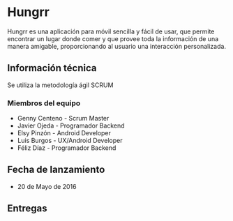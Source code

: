 # Hungrr

Hungrr es una aplicación para móvil sencilla y fácil de usar, que permite encontrar un lugar donde comer y que provee toda la  información de una manera amigable, proporcionando al usuario una interacción personalizada.

## Información técnica

Se utiliza la metodología ágil SCRUM

### Miembros del equipo

* Genny Centeno - Scrum Master
* Javier Ojeda - Programador Backend
* Elsy Pinzón - Android Developer
* Luis Burgos - UX/Android Developer
* Féliz Díaz - Programador Backend

## Fecha de lanzamiento

* 20 de Mayo de 2016

## Entregas

